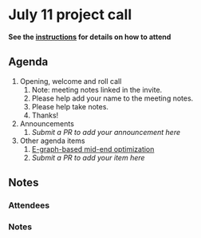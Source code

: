 # July 11 project call

**See the [instructions](../README.md) for details on how to attend**

## Agenda
1. Opening, welcome and roll call
    1. Note: meeting notes linked in the invite.
    1. Please help add your name to the meeting notes.
    1. Please help take notes.
    1. Thanks!
1. Announcements
    1. _Submit a PR to add your announcement here_
1. Other agenda items
    1. [E-graph-based mid-end optimization](https://github.com/bytecodealliance/rfcs/pull/27)
    1. _Submit a PR to add your item here_

## Notes

### Attendees

### Notes
